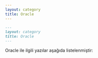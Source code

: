```yaml
---
layout: category
title: Oracle
---
```


```md
---
layout: category
title: Oracle
---
```

Oracle ile ilgili yazılar aşağıda listelenmiştir:
